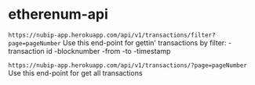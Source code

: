 # etherenum-api

`
https://nubip-app.herokuapp.com/api/v1/transactions/filter?page=pageNumber
`
Use this end-point for gettin' transactions by filter:
-transaction id
-blocknumber
-from 
-to
-timestamp

`
https://nubip-app.herokuapp.com/api/v1/transactions/?page=pageNumber
`
Use this end-point for get all transactions 
